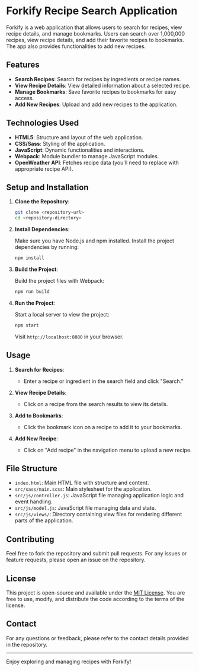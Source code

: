 # Forkify Recipe Search Application

Forkify is a web application that allows users to search for recipes, view recipe details, and manage bookmarks. Users can search over 1,000,000 recipes, view recipe details, and add their favorite recipes to bookmarks. The app also provides functionalities to add new recipes.

## Features

- **Search Recipes**: Search for recipes by ingredients or recipe names.
- **View Recipe Details**: View detailed information about a selected recipe.
- **Manage Bookmarks**: Save favorite recipes to bookmarks for easy access.
- **Add New Recipes**: Upload and add new recipes to the application.

## Technologies Used

- **HTML5**: Structure and layout of the web application.
- **CSS/Sass**: Styling of the application.
- **JavaScript**: Dynamic functionalities and interactions.
- **Webpack**: Module bundler to manage JavaScript modules.
- **OpenWeather API**: Fetches recipe data (you'll need to replace with appropriate recipe API).

## Setup and Installation

1. **Clone the Repository**:

   ```bash
   git clone <repository-url>
   cd <repository-directory>
   ```

2. **Install Dependencies**:

   Make sure you have Node.js and npm installed. Install the project dependencies by running:

   ```bash
   npm install
   ```

3. **Build the Project**:

   Build the project files with Webpack:

   ```bash
   npm run build
   ```

4. **Run the Project**:

   Start a local server to view the project:

   ```bash
   npm start
   ```

   Visit `http://localhost:8080` in your browser.

## Usage

1. **Search for Recipes**:

   - Enter a recipe or ingredient in the search field and click "Search."

2. **View Recipe Details**:

   - Click on a recipe from the search results to view its details.

3. **Add to Bookmarks**:

   - Click the bookmark icon on a recipe to add it to your bookmarks.

4. **Add New Recipe**:
   - Click on "Add recipe" in the navigation menu to upload a new recipe.

## File Structure

- `index.html`: Main HTML file with structure and content.
- `src/sass/main.scss`: Main stylesheet for the application.
- `src/js/controller.js`: JavaScript file managing application logic and event handling.
- `src/js/model.js`: JavaScript file managing data and state.
- `src/js/views/`: Directory containing view files for rendering different parts of the application.

## Contributing

Feel free to fork the repository and submit pull requests. For any issues or feature requests, please open an issue on the repository.

## License

This project is open-source and available under the [MIT License](LICENSE). You are free to use, modify, and distribute the code according to the terms of the license.

## Contact

For any questions or feedback, please refer to the contact details provided in the repository.

---

Enjoy exploring and managing recipes with Forkify!
